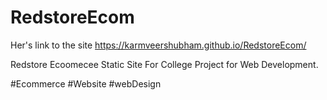 # RedstoreEcom

Her's link to the site https://karmveershubham.github.io/RedstoreEcom/

Redstore Ecoomecee Static Site For College Project for Web Development.

#Ecommerce #Website #webDesign
